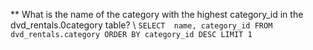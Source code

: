 ** What is the name of the category with the highest category_id in the dvd_rentals.0category table?
\\
``SELECT 
  name,
  category_id
FROM 
  dvd_rentals.category
ORDER BY category_id DESC
LIMIT 1``

